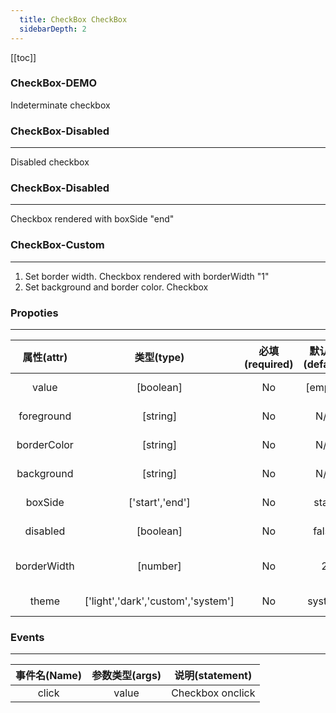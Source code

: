 ```yaml
---
  title: CheckBox CheckBox
  sidebarDepth: 2
---
```

  
[[toc]]

### CheckBox-DEMO 

<fv-checkBox>Indeterminate checkbox</fv-checkBox>

### CheckBox-Disabled
---
<fv-checkBox disabled>Disabled checkbox</fv-checkBox>

### CheckBox-Disabled
---
<fv-checkBox boxSide="end">Checkbox rendered with boxSide "end"</fv-checkBox>

### CheckBox-Custom
---
1. Set border width.
<fv-checkBox borderWidth="1">Checkbox rendered with borderWidth "1"</fv-checkBox>
2. Set background and border color.
<fv-checkBox borderColor="rgba(0,204,153,1)" foreground="rgba(0,204,153,1)" background="rgba(0,204,153,1)">Checkbox</fv-checkBox>

### Propoties
---
| 属性(attr)  |             类型(type)             | 必填(required) | 默认值(default) |     说明(statement)     |
|:-----------:|:----------------------------------:|:--------------:|:---------------:|:-----------------------:|
|    value    |             [boolean]              |       No       |     [empty]     |     Checkbox value      |
| foreground  |              [string]              |       No       |       N/A       |   Checkbox foreground   |
| borderColor |              [string]              |       No       |       N/A       |  Checkbox borderColor   |
| background  |              [string]              |       No       |       N/A       |    Button background    |
|   boxSide   |          ['start','end']           |       No       |      start      | Button text font weight |
|  disabled   |             [boolean]              |       No       |      false      |     Disabled button     |
| borderWidth |              [number]              |       No       |        2        |   Button border width   |
|    theme    | ['light','dark','custom','system'] |       No       |     system      |      Custom theme       |

### Events
---
| 事件名(Name) | 参数类型(args) | 说明(statement)  |
|:------------:|:--------------:|:----------------:|
|    click     |     value      | Checkbox onclick |